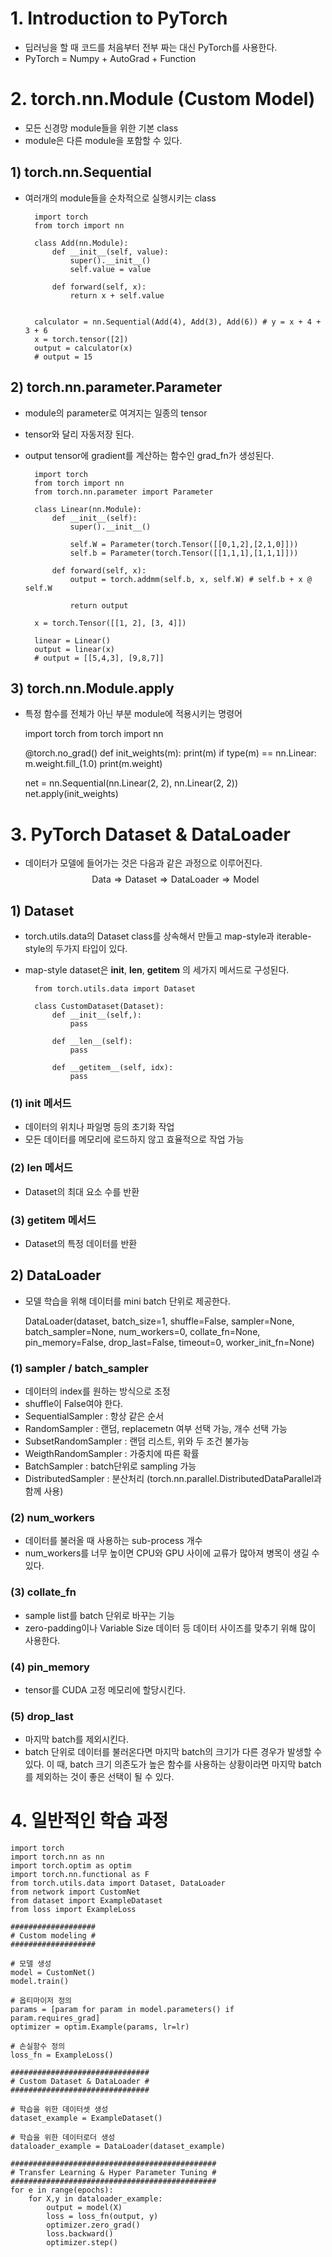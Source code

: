 # 1. Introduction to PyTorch
- 딥러닝을 할 때 코드를 처음부터 전부 짜는 대신 PyTorch를 사용한다.
- PyTorch = Numpy + AutoGrad + Function

# 2. torch.nn.Module (Custom Model)
- 모든 신경망 module들을 위한 기본 class
- module은 다른 module을 포함할 수 있다.

## 1) torch.nn.Sequential
- 여러개의 module들을 순차적으로 실행시키는 class

        import torch
        from torch import nn

        class Add(nn.Module):
            def __init__(self, value):
                super().__init__()
                self.value = value

            def forward(self, x):
                return x + self.value


        calculator = nn.Sequential(Add(4), Add(3), Add(6)) # y = x + 4 + 3 + 6
        x = torch.tensor([2])
        output = calculator(x)
        # output = 15

## 2) torch.nn.parameter.Parameter
- module의 parameter로 여겨지는 일종의 tensor
- tensor와 달리 자동저장 된다.
- output tensor에 gradient를 계산하는 함수인 grad_fn가 생성된다.

        import torch
        from torch import nn
        from torch.nn.parameter import Parameter

        class Linear(nn.Module):
            def __init__(self):
                super().__init__()

                self.W = Parameter(torch.Tensor([[0,1,2],[2,1,0]]))
                self.b = Parameter(torch.Tensor([[1,1,1],[1,1,1]]))

            def forward(self, x):
                output = torch.addmm(self.b, x, self.W) # self.b + x @ self.W

                return output

        x = torch.Tensor([[1, 2], [3, 4]])

        linear = Linear()
        output = linear(x)
        # output = [[5,4,3], [9,8,7]]

## 3) torch.nn.Module.apply
- 특정 함수를 전체가 아닌 부분 module에 적용시키는 명령어

    import torch
    from torch import nn

    @torch.no_grad()
    def init_weights(m):
        print(m)
        if type(m) == nn.Linear:
            m.weight.fill_(1.0)
            print(m.weight)

    net = nn.Sequential(nn.Linear(2, 2), nn.Linear(2, 2))
    net.apply(init_weights)

# 3. PyTorch Dataset & DataLoader
- 데이터가 모델에 들어가는 것은 다음과 같은 과정으로 이루어진다.
$$\mathsf{Data} \Rightarrow \mathsf{Dataset} \Rightarrow \mathsf{DataLoader} \Rightarrow \mathsf{Model}$$

## 1) Dataset
- torch.utils.data의 Dataset class를 상속해서 만들고 map-style과 iterable-style의 두가지 타입이 있다.
- map-style dataset은 __init__, __len__, __getitem__ 의 세가지 메서드로 구성된다.

        from torch.utils.data import Dataset

        class CustomDataset(Dataset):
            def __init__(self,):
                pass

            def __len__(self):
                pass

            def __getitem__(self, idx):
                pass

### (1) __init__ 메서드
- 데이터의 위치나 파일명 등의 초기화 작업
- 모든 데이터를 메모리에 로드하지 않고 효율적으로 작업 가능

### (2) __len__ 메서드
- Dataset의 최대 요소 수를 반환

### (3) __getitem__ 메서드
- Dataset의 특정 데이터를 반환

## 2) DataLoader
- 모델 학습을 위해 데이터를 mini batch 단위로 제공한다.

    DataLoader(dataset, batch_size=1, shuffle=False, sampler=None,
               batch_sampler=None, num_workers=0, collate_fn=None,
               pin_memory=False, drop_last=False, timeout=0,
               worker_init_fn=None)

### (1) sampler / batch_sampler
- 데이터의 index를 원하는 방식으로 조정
- shuffle이 False여야 한다.
- SequentialSampler : 항상 같은 순서
- RandomSampler : 랜덤, replacemetn 여부 선택 가능, 개수 선택 가능
- SubsetRandomSampler : 랜덤 리스트, 위와 두 조건 불가능
- WeigthRandomSampler : 가중치에 따른 확률
- BatchSampler : batch단위로 sampling 가능
- DistributedSampler : 분산처리 (torch.nn.parallel.DistributedDataParallel과 함께 사용)

### (2) num_workers
- 데이터를 불러올 때 사용하는 sub-process 개수
- num_workers를 너무 높이면 CPU와 GPU 사이에 교류가 많아져 병목이 생길 수 있다.

### (3) collate_fn
- sample list를 batch 단위로 바꾸는 기능
- zero-padding이나 Variable Size 데이터 등 데이터 사이즈를 맞추기 위해 많이 사용한다.

### (4) pin_memory
- tensor를 CUDA 고정 메모리에 할당시킨다.

### (5) drop_last
- 마지막 batch를 제외시킨다.
- batch 단위로 데이터를 불러온다면 마지막 batch의 크기가 다른 경우가 발생할 수 있다. 이 때, batch 크기 의존도가 높은 함수를 사용하는 상황이라면 마지막 batch를 제외하는 것이 좋은 선택이 될 수 있다.

# 4. 일반적인 학습 과정

    import torch
    import torch.nn as nn
    import torch.optim as optim
    import torch.nn.functional as F
    from torch.utils.data import Dataset, DataLoader 
    from network import CustomNet
    from dataset import ExampleDataset
    from loss import ExampleLoss

    ###################
    # Custom modeling #
    ###################

    # 모델 생성
    model = CustomNet()
    model.train()

    # 옵티마이저 정의
    params = [param for param in model.parameters() if param.requires_grad]
    optimizer = optim.Example(params, lr=lr)

    # 손실함수 정의
    loss_fn = ExampleLoss()

    ###############################
    # Custom Dataset & DataLoader #
    ###############################

    # 학습을 위한 데이터셋 생성
    dataset_example = ExampleDataset()

    # 학습을 위한 데이터로더 생성
    dataloader_example = DataLoader(dataset_example)

    ##############################################
    # Transfer Learning & Hyper Parameter Tuning # 
    ##############################################
    for e in range(epochs):
        for X,y in dataloader_example:
            output = model(X)
            loss = loss_fn(output, y)
            optimizer.zero_grad()
            loss.backward()
            optimizer.step()